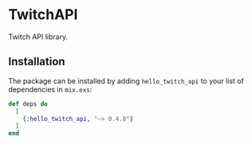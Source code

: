 # TwitchAPI

Twitch API library.

## Installation

The package can be installed by adding `hello_twitch_api` to your list of dependencies in `mix.exs`:

```elixir
def deps do
  [
    {:hello_twitch_api, "~> 0.4.8"}
  ]
end
```

